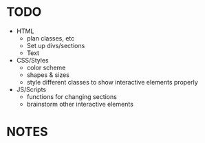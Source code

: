 # TODO

- HTML
    - plan classes, etc
    - Set up divs/sections 
    - Text
- CSS/Styles
    - color scheme 
    - shapes & sizes 
    - style different classes to show interactive elements properly 
- JS/Scripts
    - functions for changing sections 
    - brainstorm other interactive elements 

# NOTES